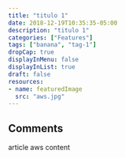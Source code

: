 ```yaml
---
title: "titulo 1"
date: 2018-12-19T10:35:35-05:00
description: "titulo 1"
categories: ["Features"]
tags: ["banana", "tag-1"]
dropCap: true
displayInMenu: false
displayInList: true
draft: false
resources:
- name: featuredImage
  src: "aws.jpg"
---
```


## Comments

article aws content